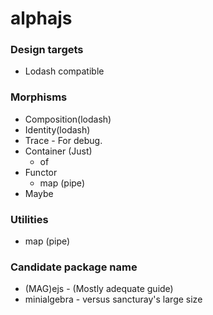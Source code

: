 # alphajs

### Design targets

* Lodash compatible

### Morphisms

* Composition(lodash)
* Identity(lodash)
* Trace - For debug.
* Container (Just)
  - of
* Functor
  - map (pipe)
* Maybe

### Utilities

* map (pipe)

### Candidate package name

* (MAG)ejs - (Mostly adequate guide)
* minialgebra - versus sancturay's large size
